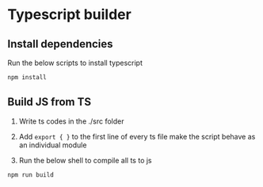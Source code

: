 # Typescript builder

## Install dependencies

Run the below scripts to install typescript

```bash
npm install
```

## Build JS from TS

1. Write ts codes in the ./src folder

2. Add ```export { }``` to the first line of every ts file make the script behave as an individual module

3. Run the below shell to compile all ts to js

```bash
npm run build
```